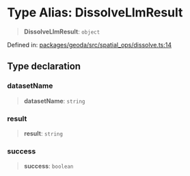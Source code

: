 # Type Alias: DissolveLlmResult

> **DissolveLlmResult**: `object`

Defined in: [packages/geoda/src/spatial\_ops/dissolve.ts:14](https://github.com/GeoDaCenter/openassistant/blob/36f516b8229288259590b2d9dab3b10cbfc3cbfd/packages/geoda/src/spatial_ops/dissolve.ts#L14)

## Type declaration

### datasetName

> **datasetName**: `string`

### result

> **result**: `string`

### success

> **success**: `boolean`
